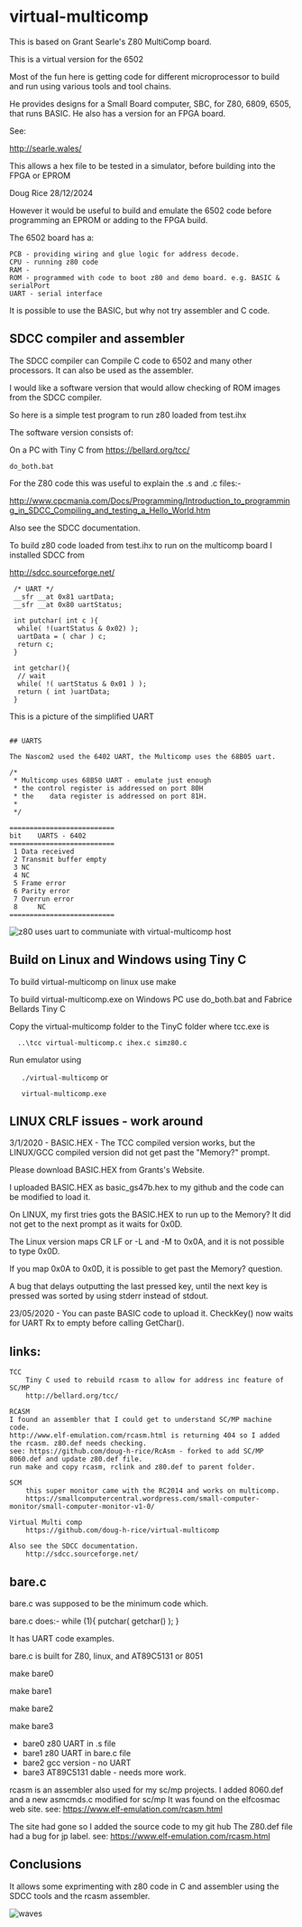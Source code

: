 # virtual-multicomp

This is based on Grant Searle's Z80 MultiComp board. 

This is a virtual version for the 6502 

Most of the fun here is getting code for different microprocessor to build and run using various tools and tool chains.

He provides designs for a Small Board computer, SBC, for Z80, 6809, 6505, that runs BASIC. He also has a version for an FPGA board.

See:

http://searle.wales/ 

This allows a hex file to be tested in a simulator, before building into the FPGA or EPROM

Doug Rice 
28/12/2024

However it would be useful to build and emulate the 6502 code before programming an EPROM or adding to the FPGA build.

The 6502 board has a:

	PCB - providing wiring and glue logic for address decode.
	CPU - running z80 code 
	RAM - 
	ROM - programmed with code to boot z80 and demo board. e.g. BASIC & serialPort
	UART - serial interface

It is possible to use the BASIC, but why not try assembler and C code. 

## SDCC compiler and assembler

The SDCC compiler can Compile C code to 6502 and many other processors. It can also be used as the assembler.

I would like a software version that would allow checking of ROM images from the SDCC compiler.

So here is a simple test program to run z80 loaded from test.ihx

The software version consists of:

On a PC with Tiny C from https://bellard.org/tcc/
  	
  	do_both.bat


For the Z80 code this was useful to explain the .s and .c files:-

http://www.cpcmania.com/Docs/Programming/Introduction_to_programming_in_SDCC_Compiling_and_testing_a_Hello_World.htm

Also see the SDCC documentation.

To build z80 code loaded from test.ihx to run on the multicomp board I installed SDCC from 

http://sdcc.sourceforge.net/

```
 /* UART */
 __sfr __at 0x81 uartData;   
 __sfr __at 0x80 uartStatus; 
 
 int putchar( int c ){
  while( !(uartStatus & 0x02) );
  uartData = ( char ) c;
  return c;
 }

 int getchar(){
  // wait 
  while( !( uartStatus & 0x01 ) );
  return ( int )uartData;
 }
```
This is a picture of the simplified UART 
```

## UARTS

The Nascom2 used the 6402 UART, the Multicomp uses the 68B05 uart.

/*
 * Multicomp uses 68B50 UART - emulate just enough
 * the control register is addressed on port 80H 
 * the    data register is addressed on port 81H.
 *
 */
 ```
 ```
 ==========================
 bit 	UARTS - 6402
 ==========================
  1	Data received
  2	Transmit buffer empty
  3	NC
  4	NC
  5	Frame error
  6	Parity error
  7	Overrun error
  8 	NC 
 ==========================
 ```

![ z80 uses uart to communiate with virtual-multicomp host](http://www.dougrice.plus.com/dev/asm6809/img/img30thumb.png)

## Build on Linux and Windows using Tiny C

To build virtual-multicomp on linux use make

To build virtual-multicomp.exe  on Windows PC use do_both.bat and Fabrice Bellards Tiny C

Copy the virtual-multicomp folder to the TinyC folder where tcc.exe is

`  	..\tcc virtual-multicomp.c ihex.c simz80.c   `
  		
Run emulator using

` 	./virtual-multicomp` 
or

` 	virtual-multicomp.exe` 


## LINUX CRLF issues - work around

3/1/2020 - BASIC.HEX - The TCC compiled version works, but the LINUX/GCC compiled version did not get past the "Memory?" prompt.  

Please download BASIC.HEX from Grants's Website. 

I uploaded BASIC.HEX as basic_gs47b.hex to my github and the code can be modified to load it.  

On LINUX, my first tries gots the BASIC.HEX to run up to the Memory? It did not get to the next prompt as it waits for 0x0D.

The Linux version maps CR LF or <cntrl>-L and <cntrl>-M to 0x0A, and it is not possible to type 0x0D. 

If you map  0x0A to 0x0D, it is possible to get past the Memory? question.

A bug that delays outputting the last pressed key, until the next key is pressed was sorted by using stderr instead of stdout.

23/05/2020 - You can paste BASIC code to upload it. CheckKey() now waits for UART Rx to empty before calling GetChar(). 


## links:
	
	TCC		
		Tiny C used to rebuild rcasm to allow for address inc feature of SC/MP
		http://bellard.org/tcc/

	RCASM
	I found an assembler that I could get to understand SC/MP machine code.
	http://www.elf-emulation.com/rcasm.html is returning 404 so I added the rcasm. z80.def needs checking.
	see: https://github.com/doug-h-rice/RcAsm - forked to add SC/MP 8060.def and update z80.def file.
	run make and copy rcasm, rclink and z80.def to parent folder. 

	SCM
	    this super monitor came with the RC2014 and works on multicomp.				
		https://smallcomputercentral.wordpress.com/small-computer-monitor/small-computer-monitor-v1-0/

	Virtual Multi comp
		https://github.com/doug-h-rice/virtual-multicomp
	
	Also see the SDCC documentation.
		http://sdcc.sourceforge.net/
	
## bare.c

bare.c was supposed to be the minimum code which. 

bare.c does:-  while (1){ putchar( getchar() ); } 

It has UART code examples.

bare.c is built for Z80, linux, and AT89C5131 or 8051 

make bare0

make bare1

make bare2

make bare3

* bare0 z80 UART in .s file
* bare1 z80 UART in bare.c file
* bare2 gcc version - no UART
* bare3 AT89C5131 dable - needs more work.

rcasm is an assembler also used for my sc/mp projects. I added 8060.def and a new asmcmds.c modified for sc/mp 
It was found on the elfcosmac web site. see: https://www.elf-emulation.com/rcasm.html	

The site had gone so I added the source code to my git hub The Z80.def file had a bug for  jp label.
see: https://www.elf-emulation.com/rcasm.html	
	
## Conclusions
	
It allows some exprimenting with z80 code in C and assembler using the SDCC tools and the rcasm assembler.

![waves ](http://www.dougrice.plus.com/images/imgWiki_AT049.jpg)
